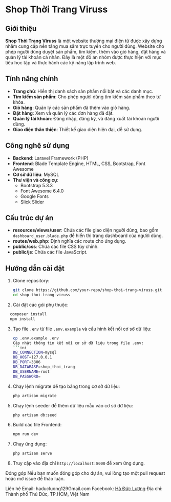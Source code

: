 # Shop Thời Trang Viruss

## Giới thiệu
**Shop Thời Trang Viruss** là một website thương mại điện tử được xây dựng nhằm cung cấp nền tảng mua sắm trực tuyến cho người dùng. Website cho phép người dùng duyệt sản phẩm, tìm kiếm, thêm vào giỏ hàng, đặt hàng và quản lý tài khoản cá nhân. Đây là một đồ án nhóm được thực hiện với mục tiêu học tập và thực hành các kỹ năng lập trình web.

## Tính năng chính
- **Trang chủ**: Hiển thị danh sách sản phẩm nổi bật và các danh mục.
- **Tìm kiếm sản phẩm**: Cho phép người dùng tìm kiếm sản phẩm theo từ khóa.
- **Giỏ hàng**: Quản lý các sản phẩm đã thêm vào giỏ hàng.
- **Đặt hàng**: Xem và quản lý các đơn hàng đã đặt.
- **Quản lý tài khoản**: Đăng nhập, đăng ký, và đăng xuất tài khoản người dùng.
- **Giao diện thân thiện**: Thiết kế giao diện hiện đại, dễ sử dụng.

## Công nghệ sử dụng
- **Backend**: Laravel Framework (PHP)
- **Frontend**: Blade Template Engine, HTML, CSS, Bootstrap, Font Awesome
- **Cơ sở dữ liệu**: MySQL
- **Thư viện và công cụ**:
  - Bootstrap 5.3.3
  - Font Awesome 6.4.0
  - Google Fonts
  - Slick Slider

## Cấu trúc dự án
- **resources/views/user**: Chứa các file giao diện người dùng, bao gồm `dashboard_user.blade.php` để hiển thị trang dashboard của người dùng.
- **routes/web.php**: Định nghĩa các route cho ứng dụng.
- **public/css**: Chứa các file CSS tùy chỉnh.
- **public/js**: Chứa các file JavaScript.

## Hướng dẫn cài đặt
1. Clone repository:
   ```bash
   git clone https://github.com/your-repo/shop-thoi-trang-viruss.git
   cd shop-thoi-trang-viruss
2. Cài đặt các gói phụ thuộc:
 ```bash
   composer install
   npm install
```
3. Tạo file `.env` từ file `.env.example` và cấu hình kết nối cơ sở dữ liệu:
   ```bash
   cp .env.example .env
   Cập nhật thông tin kết nối cơ sở dữ liệu trong file .env:
   ```ini
   DB_CONNECTION=mysql
   DB_HOST=127.0.0.1
   DB_PORT=3306
   DB_DATABASE=shop_thoi_trang
   DB_USERNAME=root
   DB_PASSWORD=
4. Chạy lệnh migrate để tạo bảng trong cơ sở dữ liệu:
   ```bash
   php artisan migrate
5. Chạy lệnh seeder để thêm dữ liệu mẫu vào cơ sở dữ liệu:
   ```bash
   php artisan db:seed
6. Build các file Frontend:
   ```bash
   npm run dev
7. Chạy ứng dụng:
   ```bash
   php artisan serve
8. Truy cập vào địa chỉ `http://localhost:8000` để xem ứng dụng.

Đóng góp
Nếu bạn muốn đóng góp cho dự án, vui lòng tạo một pull request hoặc mở issue để thảo luận.

Liên hệ
Email: haducluong129Gmail.com
Facebook: [Hà Đức Lương](https://www.facebook.com/haducluong.it)
Địa chỉ: Thành phố Thủ Đức, TP.HCM, Việt Nam

